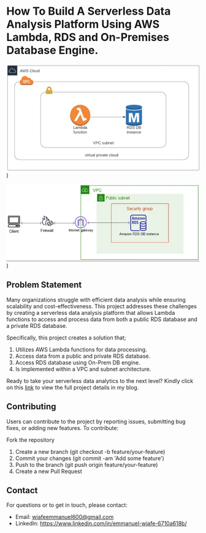 # How To Build A Serverless Data Analysis Platform Using AWS Lambda, RDS and On-Premises Database Engine.

![Privately Accessible RDS Architecture](https://github.com/TheWiafe/How-To-Build-A-Serverless-Data-Analysis-Platform-Using-Lambda-RDS-On-Prem-DB-Engine/blob/main/Privately%20Accessible%20RDS%20Architecture.png))

![Publicly Accessible RDS Architecture](https://github.com/TheWiafe/How-To-Build-A-Serverless-Data-Analysis-Platform-Using-Lambda-RDS-On-Prem-DB-Engine/blob/main/Publicly%20Accessible%20RDS%20Architecture.png))

## Problem Statement

Many organizations struggle with efficient data analysis while ensuring scalability and cost-effectiveness. This project addresses these challenges by creating a serverless data analysis platform that allows Lambda functions to access and process data from both a public RDS database and a private RDS database.

Specifically, this project creates a solution that;

1. Utilizes AWS Lambda functions for data processing.
2. Access data from a public and private RDS database.
3. Access RDS database using On-Prem DB engine.
4. Is implemented within a VPC and subnet architecture.
   
Ready to take your serverless data analytics to the next level? Kindly click on this [link]([https://medium.com/@wiafeemmanuel600/how-to-create-an-automatic-file-upload-notification-system-pipeline-cef4033bfa6c](https://medium.com/@wiafeemmanuel600/how-to-build-a-serverless-data-analysis-platform-using-aws-lambda-rds-and-on-premises-database-8eb6223320d3)) to view the full project details in my blog.  

## Contributing
Users can contribute to the project by reporting issues, submitting bug fixes, or adding new features. To contribute:

Fork the repository
1. Create a new branch (git checkout -b feature/your-feature)
2. Commit your changes (git commit -am 'Add some feature')
3. Push to the branch (git push origin feature/your-feature)
4. Create a new Pull Request

## Contact
For questions or to get in touch, please contact:

- Email: wiafeemmanuel600@gmail.com
- LinkedIn: https://www.linkedin.com/in/emmanuel-wiafe-6710a618b/

